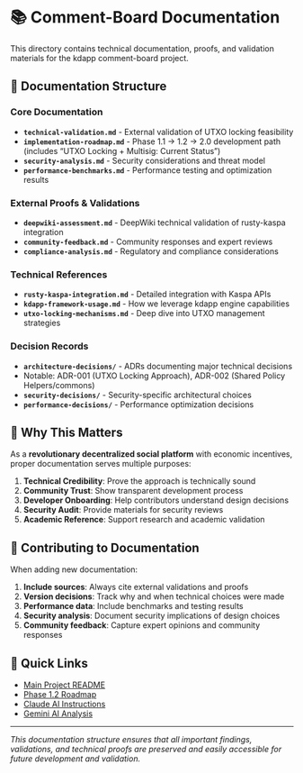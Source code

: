 # 📚 Comment-Board Documentation

This directory contains technical documentation, proofs, and validation materials for the kdapp comment-board project.

## 📁 Documentation Structure

### Core Documentation
- **`technical-validation.md`** - External validation of UTXO locking feasibility 
- **`implementation-roadmap.md`** - Phase 1.1 → 1.2 → 2.0 development path (includes “UTXO Locking + Multisig: Current Status”)
- **`security-analysis.md`** - Security considerations and threat model
- **`performance-benchmarks.md`** - Performance testing and optimization results

### External Proofs & Validations  
- **`deepwiki-assessment.md`** - DeepWiki technical validation of rusty-kaspa integration
- **`community-feedback.md`** - Community responses and expert reviews
- **`compliance-analysis.md`** - Regulatory and compliance considerations

### Technical References
- **`rusty-kaspa-integration.md`** - Detailed integration with Kaspa APIs
- **`kdapp-framework-usage.md`** - How we leverage kdapp engine capabilities
- **`utxo-locking-mechanisms.md`** - Deep dive into UTXO management strategies

### Decision Records
- **`architecture-decisions/`** - ADRs documenting major technical decisions
- Notable: ADR-001 (UTXO Locking Approach), ADR-002 (Shared Policy Helpers/commons)
- **`security-decisions/`** - Security-specific architectural choices
- **`performance-decisions/`** - Performance optimization decisions

## 🎯 Why This Matters

As a **revolutionary decentralized social platform** with economic incentives, proper documentation serves multiple purposes:

1. **Technical Credibility**: Prove the approach is technically sound
2. **Community Trust**: Show transparent development process  
3. **Developer Onboarding**: Help contributors understand design decisions
4. **Security Audit**: Provide materials for security reviews
5. **Academic Reference**: Support research and academic validation

## 📝 Contributing to Documentation

When adding new documentation:

1. **Include sources**: Always cite external validations and proofs
2. **Version decisions**: Track why and when technical choices were made
3. **Performance data**: Include benchmarks and testing results
4. **Security analysis**: Document security implications of design choices
5. **Community feedback**: Capture expert opinions and community responses

## 🔗 Quick Links

- [Main Project README](../README.md)
- [Phase 1.2 Roadmap](../PHASE_1_2_ROADMAP.md)
- [Claude AI Instructions](../CLAUDE.md)
- [Gemini AI Analysis](../GEMINI.md)

---

*This documentation structure ensures that all important findings, validations, and technical proofs are preserved and easily accessible for future development and validation.*
